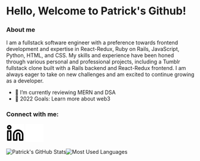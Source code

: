 # Hello, Welcome to Patrick's Github!

### About me

I am a fullstack software engineer with a preference towards frontend development and expertise in React-Redux, Ruby on Rails, JavaScript, Python, HTML, and CSS. My skills and experience have been honed through various personal and professional projects, including a Tumblr fullstack clone built with a Rails backend and React-Redux frontend. I am always eager to take on new challenges and am excited to continue growing as a developer.

- 🌱 I’m currently reviewing MERN and DSA
- 🥅 2022 Goals: Learn more about web3

### Connect with me:

<!-- [![website](./img/globe-light.svg)](https://undefined.com#gh-light-mode-only)
[![website](./img/globe-dark.svg)](https://undefined.com#gh-dark-mode-only)
&nbsp;&nbsp; -->

[![linkedin](./img/linkedin-light.svg)](https://linkedin.com/in/patrickwchoi#gh-light-mode-only)
[![linkedin](./img/linkedin-dark.svg)](https://linkedin.com/in/patrickwchoi#gh-dark-mode-only)



  <img align="left" alt="Patrick's GitHub Stats" src="https://github-readme-stats.vercel.app/api?username=patrickwchoi&show_icons=true&bg_color=00000000" />

  <img align="left" alt="Most Used Languages" src="https://github-readme-stats.vercel.app/api/top-langs/?username=patrickwchoi&layout=compact" />




[website]: https://undefined
[linkedin]: https://linkedin.com/in/patrickwchoi
